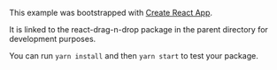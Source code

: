 This example was bootstrapped with [Create React App](https://github.com/facebook/create-react-app).

It is linked to the react-drag-n-drop package in the parent directory for development purposes.

You can run `yarn install` and then `yarn start` to test your package.

